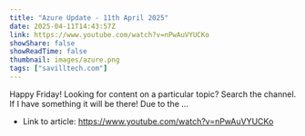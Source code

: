 ```yaml
---
title: "Azure Update - 11th April 2025"
date: 2025-04-11T14:43:57Z
link: https://www.youtube.com/watch?v=nPwAuVYUCKo
showShare: false
showReadTime: false
thumbnail: images/azure.png
tags: ["savilltech.com"]
---
```

Happy Friday! Looking for content on a particular topic? Search the channel. If I have something it will be there! Due to the ...

- Link to article: https://www.youtube.com/watch?v=nPwAuVYUCKo
